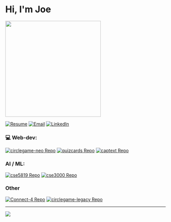 # Hi, I'm Joe 

<!-- <img src="https://people.com/thmb/Xd7Z_p7Q_T5w6Ezm666eOW5zysc=/4000x0/filters:no_upscale():max_bytes(150000):strip_icc():focal(465x0:467x2)/LeBron-James-Bryce-070624-2-298ee61a5d5a49ce92fda7c38437d3fc.jpg" width="200" style="vertical-align: middle;" /> -->

<img src="./assets/lebron-james-make-face.gif" width="300">

[![Resume](https://img.shields.io/badge/Resume-%23238636.svg?style=for-the-badge)](https://github.com/josef-karpinski/josef-karpinski/blob/main/resume/JK_Resume_2025-07-21.pdf)
[![Email](https://img.shields.io/badge/Email-%230b7d75.svg?style=for-the-badge)](mailto:josef.karpinski.dev@gmail.com) 
[![LinkedIn](https://img.shields.io/badge/LinkedIn-%231f6feb.svg?style=for-the-badge)](https://linkedin.com/in/josefkarpinski)

### 💻 Web-dev:

[![circlegame-neo Repo](https://github-readme-stats.vercel.app/api/pin/?username=circlegame&repo=circlegame-neo&theme=dark&border_color=000000)](https://github.com/circlegame/circlegame-neo)
[![quizcards Repo](https://github-readme-stats.vercel.app/api/pin/?username=josef-karpinski&repo=quizcards&theme=dark&border_color=000000)](https://github.com/josef-karpinski/quizcards)
[![captext Repo](https://github-readme-stats.vercel.app/api/pin/?username=josef-karpinski&repo=captext&theme=dark&border_color=000000)](https://github.com/josef-karpinski/captext)

### AI / ML:

[![cse5819 Repo](https://github-readme-stats.vercel.app/api/pin/?username=josef-karpinski&repo=ml-final-project-cse5819&theme=dark&border_color=000000)](https://github.com/josef-karpinski/ml-final-project-cse5819)
[![cse3000 Repo](https://github-readme-stats.vercel.app/api/pin/?username=josef-karpinski&repo=content-moderation-cse3000&theme=dark&border_color=000000)](https://github.com/josef-karpinski/content-moderation-cse3000)

### Other

[![Connect-4 Repo](https://github-readme-stats.vercel.app/api/pin/?username=josef-karpinski&repo=Connect-4-with-Processing&theme=dark&border_color=000000)](https://github.com/josef-karpinski/Connect-4-with-Processing)
[![circlegame-legacy Repo](https://github-readme-stats.vercel.app/api/pin/?username=circlegame&repo=circlegame-legacy&theme=dark&border_color=000000)](https://github.com/circlegame/circlegame-legacy)



---

![](https://github-readme-stats.vercel.app/api?username=josef-karpinski&theme=dark&hide_border=false&include_all_commits=true&count_private=true)<br/>
